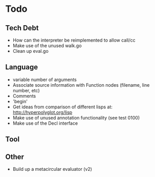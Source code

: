 # Todo

## Tech Debt

- How can the interpreter be reimplemented to allow call/cc
- Make use of the unused walk.go
- Clean up eval.go

## Language

- variable number of arguments
- Associate source information with Function nodes (filename, line number, etc)
- Comments
- 'begin'
- Get ideas from comparison of different lisps at: http://hyperpolyglot.org/lisp
- Make use of unused annotation functionality (see test 0100)
- Make use of the Decl interface

## Tool

## Other

- Build up a metacircular evaluator (v2)
